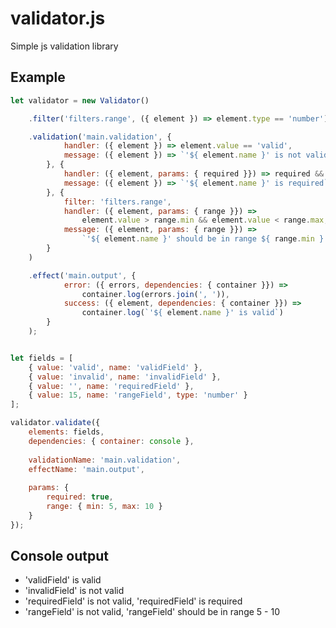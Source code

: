 # validator.js
Simple js validation library

## Example

```javascript
let validator = new Validator()

    .filter('filters.range', ({ element }) => element.type == 'number')

    .validation('main.validation', {
            handler: ({ element }) => element.value == 'valid',
            message: ({ element }) => `'${ element.name }' is not valid`
        }, {
            handler: ({ element, params: { required }}) => required && element.value != '',
            message: ({ element }) => `'${ element.name }' is required`
        }, {
            filter: 'filters.range',
            handler: ({ element, params: { range }}) =>
                element.value > range.min && element.value < range.max,
            message: ({ element, params: { range }}) =>
                `'${ element.name }' should be in range ${ range.min } - ${ range.max }`
        }
    )

    .effect('main.output', {
            error: ({ errors, dependencies: { container }}) =>
                container.log(errors.join(', ')),
            success: ({ element, dependencies: { container }}) =>
                container.log(`'${ element.name }' is valid`)
        }
    );


let fields = [
    { value: 'valid', name: 'validField' },
    { value: 'invalid', name: 'invalidField' },
    { value: '', name: 'requiredField' },
    { value: 15, name: 'rangeField', type: 'number' }
];

validator.validate({
    elements: fields,
    dependencies: { container: console },
    
    validationName: 'main.validation',
    effectName: 'main.output',
    
    params: {
        required: true,
        range: { min: 5, max: 10 }
    }
});
```

## Console output
 - 'validField' is valid
 - 'invalidField' is not valid
 - 'requiredField' is not valid, 'requiredField' is required
 - 'rangeField' is not valid, 'rangeField' should be in range 5 - 10
